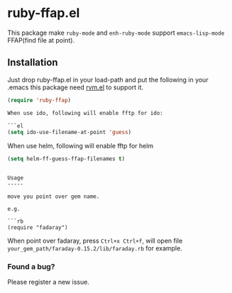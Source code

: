 ruby-ffap.el
======

This package make `ruby-mode` and `enh-ruby-mode` support `emacs-lisp-mode` FFAP(find file at point).

Installation
------------

Just drop ruby-ffap.el in your load-path and put the following in your .emacs
this package need [rvm.el](https://github.com/senny/rvm.el) to support it.

```lisp
(require 'ruby-ffap)

When use ido, following will enable fftp for ido:

```el
(setq ido-use-filename-at-point 'guess)
```

When use helm, following will enable fftp for helm

```el
(setq helm-ff-guess-ffap-filenames t)
```
```

Usage
-----

move you point over gem name.

e.g.

```rb
(require "fadaray")
```

When point over fadaray, press `Ctrl+x Ctrl+f`, will open file `your_gem_path/faraday-0.15.2/lib/faraday.rb` for example.

### Found a bug?

Please register a new issue.
